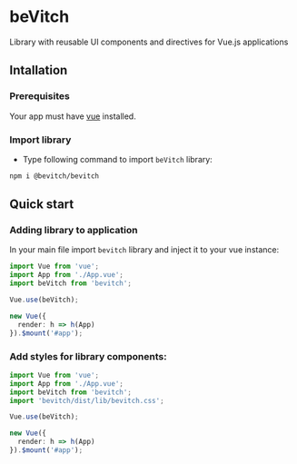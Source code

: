 # beVitch #

Library with reusable UI components and directives for Vue.js applications

## Intallation

### Prerequisites

Your app must have [vue](https://vuejs.org/v2/guide/installation.html) installed.

### Import library

* Type following command to import `beVitch` library:

```bash
npm i @bevitch/bevitch
```

## Quick start

### Adding library to application

In your main file import `bevitch` library and inject it to your vue instance:

```ts
import Vue from 'vue';
import App from './App.vue';
import beVitch from 'bevitch';

Vue.use(beVitch);

new Vue({
  render: h => h(App)
}).$mount('#app');
```

### Add styles for library components:

```ts
import Vue from 'vue';
import App from './App.vue';
import beVitch from 'bevitch';
import 'bevitch/dist/lib/bevitch.css';

Vue.use(beVitch);

new Vue({
  render: h => h(App)
}).$mount('#app');
```
